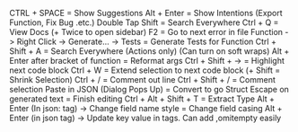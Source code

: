 
CTRL + SPACE = Show Suggestions
Alt + Enter = Show Intentions (Export Function, Fix Bug .etc.)
Double Tap Shift = Search Everywhere
Ctrl + Q = View Docs (+ Twice to open sidebar)
F2 = Go to next error in file
Function -> Right Click -> Generate... -> Tests = Generate Tests for Function
Ctrl + Shift + A = Search Everywhere (Actions only) (Can turn on soft wraps)
Alt + Enter after bracket of function = Reformat args
Ctrl + Shift + -> = Highlight next code block
Ctrl + W = Extend selection to next code block (+ Shift = Shrink Selection)
Ctrl + / = Comment out line
Ctrl + Shift + /  = Comment selection
Paste in JSON (Dialog Pops Up) = Convert to go Struct
Escape on generated text = Finish editing
Ctrl + Alt + Shift + T = Extract Type
Alt + Enter (In json: tag) -> Change field name style = Change field casing
Alt + Enter (in json tag) -> Update key value in tags. Can add ,omitempty easily